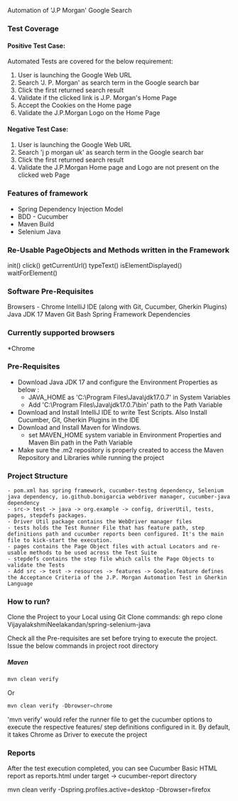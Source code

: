 Automation of 'J.P Morgan' Google Search

### Test Coverage

#### Positive Test Case:
Automated Tests are covered for the below requirement:
1. User is launching the Google Web URL
2. Search 'J. P. Morgan' as search term in the Google search bar
3. Click the first returned search result
4. Validate if the clicked link is J.P. Morgan's Home Page
5. Accept the Cookies on the Home page
6. Validate the J.P.Morgan Logo on the Home Page

#### Negative Test Case:
1. User is launching the Google Web URL
2. Search 'j p morgan uk' as search term in the Google search bar
3. Click the first returned search result
4. Validate the J.P.Morgan Home page and Logo are not present on the clicked web Page

### Features of framework
* Spring Dependency Injection Model
* BDD - Cucumber
* Maven Build
* Selenium Java

### Re-Usable PageObjects and Methods written in the Framework
init()
click()
getCurrentUrl()
typeText()
isElementDisplayed()
waitForElement()

### Software Pre-Requisites
Browsers - Chrome
IntelliJ IDE (along with Git, Cucumber, Gherkin Plugins) 
Java JDK 17
Maven
Git Bash
Spring Framework Dependencies

### Currently supported browsers
*Chrome

### Pre-Requisites
* Download Java JDK 17 and configure the Environment Properties as below : 
  	- JAVA_HOME as 'C:\Program Files\Java\jdk17.0.7' in System Variables 
	- Add 'C:\Program Files\Java\jdk17.0.7\bin' path to the Path Variable
* Download and Install IntelliJ IDE to write Test Scripts. Also Install Cucumber, Git, Gherkin Plugins in the IDE
* Download and Install Maven for Windows. 
	- set MAVEN_HOME system variable in Environment Properties and Maven Bin path in the Path Variable
* Make sure the .m2 repository is properly created to access the Maven Repository and Libraries while running the project

### Project Structure
	- pom.xml has spring framework, cucumber-testng dependency, Selenium java dependency, io.github.bonigarcia webdriver manager, cucumber-java dependency
	- src-> test -> java -> org.example -> config, driverUtil, tests, pages, stepdefs packages.
	- Driver Util package contains the WebDriver manager files
	- tests holds the Test Runner File that has feature path, step definitions path and cucumber reports been configured. It's the main file to kick-start the execution.
	- pages contains the Page Object files with actual Locators and re-usable methods to be used across the Test Suite
	- stepdefs contains the step file which calls the Page Objects to validate the Tests
	- Add src -> test -> resources -> features -> Google.feature defines the Acceptance Criteria of the J.P. Morgan Automation Test in Gherkin Language


### How to run?
Clone the Project to your Local using Git Clone commands:
gh repo clone VijayalakshmiNeelakandan/spring-selenium-java

Check all the Pre-requisites are set before trying to execute the project.
Issue the below commands in project root directory

##### Maven
```javascript
mvn clean verify
```
Or
```javascript
mvn clean verify -Dbrowser=chrome
```
'mvn verify' would refer the runner file to get the cucumber options to execute the respective features/ step definitions configured in it. 
By default, it takes Chrome as Driver to execute the project

### Reports
After the test execution completed, you can see Cucumber Basic HTML report as reports.html under target -> cucumber-report directory





























mvn clean verify -Dspring.profiles.active=desktop -Dbrowser=firefox
